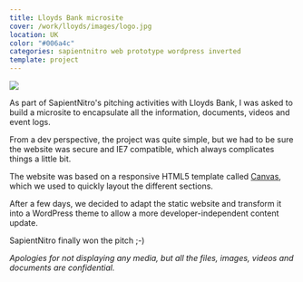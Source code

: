 ```yaml
---
title: Lloyds Bank microsite
cover: /work/lloyds/images/logo.jpg
location: UK
color: "#006a4c"
categories: sapientnitro web prototype wordpress inverted
template: project
---
```



![](/work/multi-device-top-secret.png)

As part of SapientNitro's pitching activities with Lloyds Bank, I was asked to build a microsite to encapsulate all the information, documents, videos and event logs.

From a dev perspective, the project was quite simple, but we had to be sure the website was secure and IE7 compatible, which always complicates things a little bit.

The website was based on a responsive HTML5 template called [Canvas](http://themes.semicolonweb.com/html/canvas/intro.php), which we used to quickly layout the different sections.

After a few days, we decided to adapt the static website and transform it into a WordPress theme to allow a more developer-independent content update.

SapientNitro finally won the pitch ;-)

<i>Apologies for not displaying any media, but all the files, images, videos and documents are confidential.</i>
